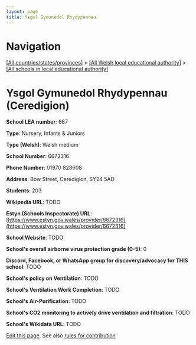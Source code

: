 ```yaml
---
layout: page
title: Ysgol Gymunedol Rhydypennau
---
```

# Navigation

[[All countries/states/provinces]](../../..) > [[All Welsh local educational authority]](../..) > [[All schools in local educational authority]](..)

# Ysgol Gymunedol Rhydypennau (Ceredigion)

**School LEA number**: 667

**Type**: Nursery, Infants & Juniors

**Type (Welsh)**: Welsh medium

**School Number**: 6672316

**Phone Number**: 01970 828608

**Address**: Bow Street, Ceredigion, SY24 5AD

**Students**: 203

**Wikipedia URL**: TODO

**Estyn (Schools Inspectorate) URL**: [https://www.estyn.gov.wales/provider/6672316](https://www.estyn.gov.wales/provider/6672316)

**School Website**: TODO

**School's overall airborne virus protection grade (0-5)**: 0

**Discord, Facebook, or WhatsApp group for discovery/advocacy for THIS school**: TODO

**School's policy on Ventilation**: TODO

**School's Ventilation Work Completion**: TODO

**School's Air-Purification**: TODO

**School's CO2 monitoring to actively drive ventilation and filtration**: TODO

**School's Wikidata URL**: TODO




[Edit this page](https://github.com/ventilate-schools/Wales/edit/prif/./Ceredigion/Ysgol_Gymunedol_Rhydypennau.md). See also [rules for contribution](../../../contribution-rules/)